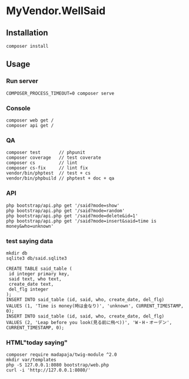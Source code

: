 # MyVendor.WellSaid

## Installation

    composer install

## Usage

### Run server

    COMPOSER_PROCESS_TIMEOUT=0 composer serve

### Console

    composer web get /
    composer api get /

### QA

    composer test       // phpunit
    composer coverage   // test coverate
    composer cs         // lint
    composer cs-fix     // lint fix
    vendor/bin/phptest  // test + cs
    vendor/bin/phpbuild // phptest + doc + qa

### API
    php bootstrap/api.php get '/said?mode=show'
    php bootstrap/api.php get '/said?mode=random'
    php bootstrap/api.php get '/said?mode=delete&id=1'
    php bootstrap/api.php get '/said?mode=insert&said=time is money&who=unknown'
    
### test saying data
    mkdir db
    sqlite3 db/said.sqlite3
      
    CREATE TABLE said_table (
     id integer primary key,
     said text, who text,
     create_date text,
     del_flg integer
    );
    INSERT INTO said_table (id, said, who, create_date, del_flg)
    VALUES (1, 'Time is money(時は金なり)', 'unknown', CURRENT_TIMESTAMP, 0);
    INSERT INTO said_table (id, said, who, create_date, del_flg)
    VALUES (2, 'Leap before you look(見る前に飛べ))', 'W・H・オーデン', CURRENT_TIMESTAMP, 0);

### HTML"today saying"
    composer require madapaja/twig-module ^2.0
    mkdir var/templates
    php -S 127.0.0.1:8080 bootstrap/web.php
    curl -i 'http://127.0.0.1:8080/'